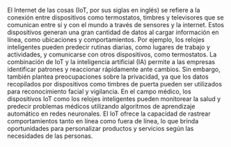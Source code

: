 El Internet de las cosas (IoT, por sus siglas en inglés) se refiere a la conexión entre dispositivos como termostatos, timbres y televisores que se comunican entre sí y con el mundo a través de sensores y la internet. Estos dispositivos generan una gran cantidad de datos al cargar información en línea, como ubicaciones y comportamientos. Por ejemplo, los relojes inteligentes pueden predecir rutinas diarias, como lugares de trabajo y actividades, y comunicarse con otros dispositivos, como termostatos. La combinación de IoT y la inteligencia artificial (IA) permite a las empresas identificar patrones y reaccionar rápidamente ante cambios. Sin embargo, también plantea preocupaciones sobre la privacidad, ya que los datos recopilados por dispositivos como timbres de puerta pueden ser utilizados para reconocimiento facial y vigilancia. En el campo médico, los dispositivos IoT como los relojes inteligentes pueden monitorear la salud y predecir problemas médicos utilizando algoritmos de aprendizaje automático en redes neuronales. El IoT ofrece la capacidad de rastrear comportamientos tanto en línea como fuera de línea, lo que brinda oportunidades para personalizar productos y servicios según las necesidades de las personas.
